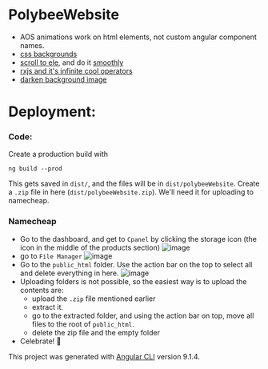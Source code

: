 # PolybeeWebsite

- AOS animations work on html elements, not custom angular component names.
- [css backgrounds](https://freefrontend.com/css-animated-backgrounds/)
- [scroll to ele](https://stackoverflow.com/a/43945776/6274300), and do it [smoothly](https://usefulangle.com/post/156/javascript-scroll-to-element)
- [rxjs and it's infinite cool operators](https://netbasal.com/reactive-sticky-header-in-angular-12dbffb3f1d3)
- [darken background image](https://stackoverflow.com/a/26621579/6274300)

# Deployment:
### Code:
Create a production build with
```
ng build --prod
```
This gets saved in `dist/`, and the files will be in `dist/polybeeWebsite`. Create a `.zip` file in here (`dist/polybeeWebsite.zip`). We'll need it for uploading to namecheap.
### Namecheap
- Go to the dashboard, and get to `Cpanel` by clicking the storage icon (the icon in the middle of the products section)
![image](https://user-images.githubusercontent.com/17317792/92896429-f0097700-f44e-11ea-8cc4-3a2519dcf614.png)
- go to `File Manager`
![image](https://user-images.githubusercontent.com/17317792/92896505-01528380-f44f-11ea-92da-b647acb12776.png)
- Go to the `public_html` folder. Use the action bar on the top to select all and delete everything in here.
![image](https://user-images.githubusercontent.com/17317792/92896548-0b748200-f44f-11ea-9dc9-ef535a2d380c.png)
- Uploading folders is not possible, so the easiest way is to upload the contents are: 
    - upload the `.zip` file mentioned earlier
    - extract it.
    - go to the extracted folder, and using the action bar on top, move all files to the root of `public_html`.
    - delete the zip file and the empty folder
- Celebrate! 🎉


This project was generated with [Angular CLI](https://github.com/angular/angular-cli) version 9.1.4.

